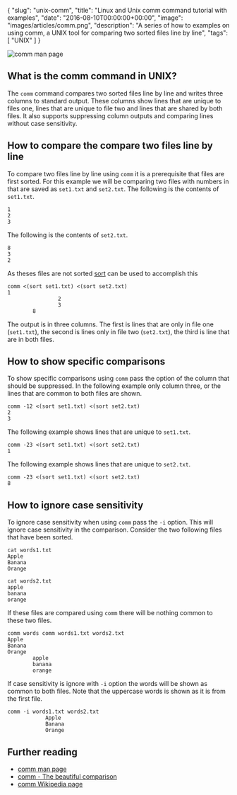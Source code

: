 {
  "slug": "unix-comm",
  "title": "Linux and Unix comm command tutorial with examples",
  "date": "2016-08-10T00:00:00+00:00",
  "image": "images/articles/comm.png",
  "description": "A series of how to examples on using comm, a UNIX tool for comparing two sorted files line by line",
  "tags": [
    "UNIX"
  ]
}

![comm man page][1]

## What is the comm command in UNIX?

The `comm` command compares two sorted files line by line and writes three columns to standard output. These columns show lines that are unique to files one, lines that are unique to file two and lines that are shared by both files. It also supports suppressing column outputs and comparing lines without case sensitivity.


## How to compare the compare two files line by line

To compare two files line by line using `comm` it is a prerequisite that files are first sorted. For this example we will be comparing two files with numbers in that are saved as `set1.txt` and `set2.txt`. The following is the contents of `set1.txt`.

    1
    2
    3

The following is the contents of `set2.txt`.

    8
    3 
    2

As theses files are not sorted [sort][3] can be used to accomplish this

    comm <(sort set1.txt) <(sort set2.txt)
    1
                    2
                    3
            8

The output is in three columns. The first is lines that are only in file one (`set1.txt`), the second is lines only in file two (`set2.txt`), the third is line that are in both files.

## How to show specific comparisons 

To show specific comparisons using `comm` pass the option of the column that should be suppressed. In the following example only column three, or the lines that are common to both files are shown. 

    comm -12 <(sort set1.txt) <(sort set2.txt)
    2
    3

The following example shows lines that are unique to `set1.txt`.
    
    comm -23 <(sort set1.txt) <(sort set2.txt)
    1

The following example shows lines that are unique to `set2.txt`.

    comm -23 <(sort set1.txt) <(sort set2.txt)
    8

## How to ignore case sensitivity 

To ignore case sensitivity when using `comm` pass the `-i` option. This will ignore case sensitivity in the comparison. Consider the two following files that have been sorted.

    cat words1.txt
    Apple
    Banana
    Orange

    cat words2.txt
    apple
    banana
    orange

If these files are compared using `comm` there will be nothing common to these two files.

    comm words comm words1.txt words2.txt
    Apple
    Banana
    Orange
            apple
            banana
            orange

If case sensitivity is ignore with `-i` option the words will be shown as common to both files. Note that the uppercase words is shown as it is from the first file.

    comm -i words1.txt words2.txt
                Apple
                Banana
                Orange

## Further reading

* [comm man page][2]
* [comm - The beautiful comparison][4]
* [comm Wikipedia page][5]


[1]: https://shapeshed.com/images/articles/comm.png
[2]: http://linux.die.net/man/1/comm
[3]: https://shapeshed.com/unix-sort/
[4]: http://www.theunixschool.com/2011/03/comm-beautiful-comparison.html
[5]: https://en.wikipedia.org/wiki/Comm
